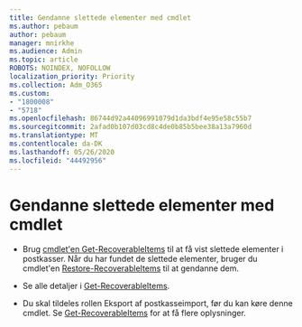 ```yaml
---
title: Gendanne slettede elementer med cmdlet
ms.author: pebaum
author: pebaum
manager: mnirkhe
ms.audience: Admin
ms.topic: article
ROBOTS: NOINDEX, NOFOLLOW
localization_priority: Priority
ms.collection: Adm_O365
ms.custom:
- "1800008"
- "5718"
ms.openlocfilehash: 86744d92a44096991079d1da3bdf4e95e58c55b7
ms.sourcegitcommit: 2afad0b107d03cd8c4de0b85b5bee38a13a7960d
ms.translationtype: MT
ms.contentlocale: da-DK
ms.lasthandoff: 05/26/2020
ms.locfileid: "44492956"
---
```

# <a name="recover-deleted-items-with-cmdlet"></a>Gendanne slettede elementer med cmdlet

- Brug [cmdlet'en Get-RecoverableItems](https://docs.microsoft.com/powershell/module/exchange/get-recoverableitems?view=exchange-ps) til at få vist slettede elementer i postkasser. Når du har fundet de slettede elementer, bruger du cmdlet'en [Restore-RecoverableItems](https://docs.microsoft.com/powershell/module/exchange/Restore-RecoverableItems?view=exchange-ps) til at gendanne dem.

- Se alle detaljer i [Get-RecoverableItems](https://docs.microsoft.com/powershell/module/exchange/get-recoverableitems?view=exchange-ps).

- Du skal tildeles rollen Eksport af postkasseimport, før du kan køre denne cmdlet. Se [Get-RecoverableItems](https://docs.microsoft.com/powershell/module/exchange/get-recoverableitems?view=exchange-ps) for at få flere oplysninger.

